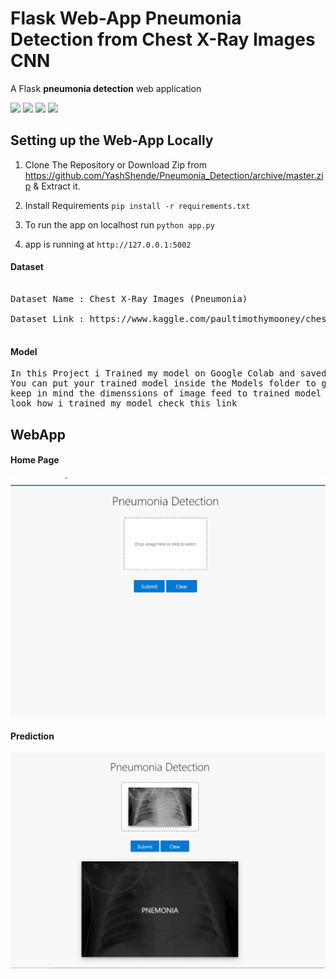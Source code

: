 # Flask Web-App Pneumonia Detection from Chest X-Ray Images CNN 
A Flask **pneumonia detection** web application 

[![](https://img.shields.io/badge/python-3.7%2C%203.5%2B-blue.svg)]()
[![](https://img.shields.io/badge/Flask-1.1.0-brightgreen.svg)]()
[![](https://img.shields.io/badge/Keras-2.3.1-red.svg)]()
[![](https://img.shields.io/badge/Tensorflow-1.15.0-important.svg)]()


## Setting up the Web-App Locally 

1. Clone The Repository or Download Zip from  <https://github.com/YashShende/Pneumonia_Detection/archive/master.zip> & Extract it.

2. Install Requirements  `pip install -r requirements.txt`

3. To run the app on localhost run `python app.py`

4. app is running at `http://127.0.0.1:5002`

#### Dataset
<pre>

Dataset Name : Chest X-Ray Images (Pneumonia)

Dataset Link : https://www.kaggle.com/paultimothymooney/chest-xray-pneumonia
           
</pre>

#### Model 
<pre>
In this Project i Trained my model on Google Colab and saved model in Models Folder.
You can put your trained model inside the Models folder to get better results jusk 
keep in mind the dimenssions of image feed to trained model if you want to take a 
look how i trained my model check this link <https://colab.research.google.com/drive/1RrHsRmCa-V9EtZQRI0HnnVoaN9j8A5qk>
</pre>


## WebApp 
#### Home Page 
![Home Page ](static/pic1.jpg)

#### Prediction
![Home Page ](static/pic4.jpg)
